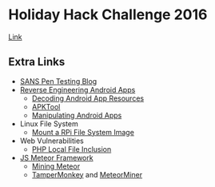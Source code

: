 # Holiday Hack Challenge 2016
[Link](https://www.holidayhackchallenge.com/2016/)

## Extra Links
* [SANS Pen Testing Blog](https://pen-testing.sans.org/blog/pen-testing)
* [Reverse Engineering Android Apps](https://pen-testing.sans.org/blog/2016/12/05/ghost-in-the-droid-reverse-engineering-android-apps)
  * [Decoding Android App Resources](https://pen-testing.sans.org/blog/2016/12/10/mining-android-secrets-decoding-android-app-resources)
  * [APKTool](https://ibotpeaches.github.io/Apktool/)
  * [Manipulating Android Apps](https://www.youtube.com/watch?v=mo2yZVRicW0)
* Linux File System
  * [Mount a RPi File System Image](https://pen-testing.sans.org/blog/2016/12/07/mount-a-raspberry-pi-file-system-image)
* Web Vulnerabilities
  * [PHP Local File Inclusion](https://pen-testing.sans.org/blog/2016/12/07/mount-a-raspberry-pi-file-system-image)
* [JS Meteor Framework](https://www.meteor.com/)
  * [Mining Meteor](https://pen-testing.sans.org/blog/2016/12/06/mining-meteor)
  * [TamperMonkey](https://tampermonkey.net/) and [MeteorMiner](https://github.com/nidem/MeteorMiner)